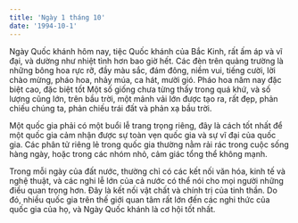 ```yaml
---
title: 'Ngày 1 tháng 10'
date: '1994-10-1'
---
```


Ngày Quốc khánh hôm nay, tiệc Quốc khánh của Bắc Kinh, rất ấm áp và vĩ đại, và dường như nhiệt tình hơn bao giờ hết. Các đèn trên quảng trường là những bông hoa rực rỡ, đầy màu sắc, đám đông, niềm vui, tiếng cười, lời chào mừng, pháo hoa, nhảy múa, ca hát, mười gió. Pháo hoa năm nay đặc biệt cao, đặc biệt tốt Một số giống chưa từng thấy trong quá khứ, và số lượng cũng lớn, trên bầu trời, một mảnh vải lớn được tạo ra, rất đẹp, phản chiếu chúng ta, phản chiếu trái đất và phản xạ bầu trời.

Một quốc gia phải có một buổi lễ trang trọng riêng, đây là cách tốt nhất để một quốc gia cảm nhận được sự toàn vẹn quốc gia và sự vĩ đại của quốc gia. Các phân tử riêng lẻ trong quốc gia thường nằm rải rác trong cuộc sống hàng ngày, hoặc trong các nhóm nhỏ, cảm giác tổng thể không mạnh.

Trong mỗi ngày của đất nước, thường chỉ có các kết nối văn hóa, kinh tế và nghệ thuật, và các nghi lễ lớn của cả nước có thể nói cho mọi người những điều quan trọng hơn. Đây là kết nối vật chất và chính trị của tinh thần. Do đó, nhiều quốc gia trên thế giới quan tâm rất lớn đến các nghi thức của quốc gia của họ, và Ngày Quốc khánh là cơ hội tốt nhất.


